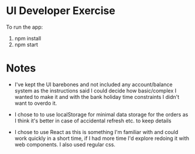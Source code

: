 # UI Developer Exercise

To run the app:

1. npm install
2. npm start

# Notes

- I've kept the UI barebones and not included any account/balance system as the instructions said I could decide how basic/complex I wanted to make it and with the bank holiday time constraints I didn't want to overdo it.

- I chose to to use localStorage for minimal data storage for the orders as I think it's better in case of accidental refresh etc. to keep details

- I chose to use React as this is something I'm familiar with and could work quickly in a short time, if I had more time I'd explore redoing it with web components. I also used regular css.
